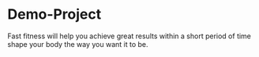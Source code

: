 # Demo-Project
Fast fitness will help you achieve great results within a short period of time shape your body the way you want it to be.
